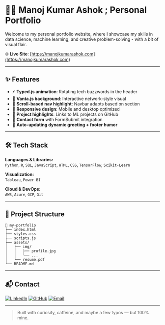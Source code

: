 # 👨‍💻 Manoj Kumar Ashok ; Personal Portfolio

Welcome to my personal portfolio website, where I showcase my skills in data science, machine learning, and creative problem-solving - with a bit of visual flair.

🌐 **Live Site**: [https://manojkumarashok.com](https://manojkumarashok.com)

---

## ✨ Features

- ⚡ **Typed.js animation**: Rotating tech buzzwords in the header
- 🌌 **Vanta.js background**: Interactive network-style visual
- 🧠 **Scroll-based nav highlight**: Navbar adapts based on section
- 🧰 **Responsive design**: Mobile and desktop optimized
- 📁 **Project highlights**: Links to ML projects on GitHub
- 📨 **Contact form** with FormSubmit integration
- 🧠 **Auto-updating dynamic greeting + footer humor**

---

## 🛠 Tech Stack

**Languages & Libraries:**  
`Python`, `R`, `SQL`, `JavaScript`, `HTML`, `CSS`, `TensorFlow`, `Scikit-Learn`

**Visualization:**  
`Tableau`, `Power BI`

**Cloud & DevOps:**  
`AWS`, `Azure`, `GCP`, `Git`

---

## 📂 Project Structure

```
📁 my-portfolio
├── index.html
├── styles.css
├── scripts.js
├── assets/
│   ├── img/
│   │   ├── profile.jpg
│   │   └── ...
│   └── resume.pdf
└── README.md
```

---

## 📬 Contact

[![LinkedIn](https://img.shields.io/badge/-LinkedIn-0A66C2?logo=linkedin&logoColor=white&style=flat-square)](https://www.linkedin.com/in/manoj-kumar-ashok-078241211/)
[![GitHub](https://img.shields.io/badge/-GitHub-181717?logo=github&logoColor=white&style=flat-square)](https://github.com/MK-Github03)
[![Email](https://img.shields.io/badge/-Email-D14836?logo=gmail&logoColor=white&style=flat-square)](mailto:mashok@depaul.edu)

---

> Built with curiosity, caffeine, and maybe a few typos — but 100% mine.
